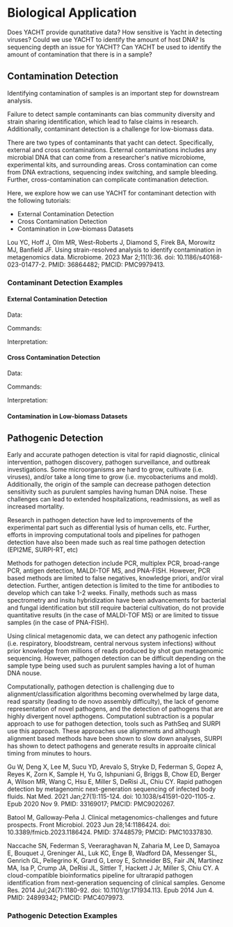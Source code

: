 # Biological Application

Does YACHT provide qunatitative data?
How sensitive is Yacht in detecting viruses?
Could we use YACHT to identify the amount of host DNA?
Is sequencing depth an issue for YACHT?
Can YACHT be used to identify the amount of contamination that there is in a sample?

## Contamination Detection

Identifying contamination of samples is an important step for downstream analysis. 

Failure to detect sample contaminants can bias community diversity and strain sharing identification, which lead to false claims in research. Additionally, contaminant detection is a challenge for low-biomass data.

There are two types of contaminants that yacht can detect. Specifically, external and cross contaminations. External contaminations includes any microbial DNA that can come from a researcher's native microbiome, experimental kits, and surrounding areas. Cross contamination can come from DNA extractions, sequencing index switching, and sample bleeding. Further, cross-contamination can complicate contimanation detection.

Here, we explore how we can use YACHT for contaminant detection with the following tutorials:
* External Contamination Detection 
* Cross Contamination Detection 
* Contamination in Low-biomass Datasets 

Lou YC, Hoff J, Olm MR, West-Roberts J, Diamond S, Firek BA, Morowitz MJ, Banfield JF. Using strain-resolved analysis to identify contamination in metagenomics data. Microbiome. 2023 Mar 2;11(1):36. doi: 10.1186/s40168-023-01477-2. PMID: 36864482; PMCID: PMC9979413.

### Contaminant Detection Examples

#### External Contamination Detection

Data:

Commands:

Interpretation:

#### Cross Contamination Detection

Data:

Commands:

Interpretation:

#### Contamination in Low-biomass Datasets

## Pathogenic Detection

Early and accurate pathogen detection is vital for rapid diagnostic, clinical intervention, pathogen discovery, pathogen surveillance, and outbreak investigations. Some microorganisms are hard to grow, cultivate (i.e. viruses), and/or take a long time to grow (i.e. mycobacteriums and mold). Additionally, the origin of the sample can decrease pathogen detection sensitivity such as purulent samples having human DNA noise. These challenges can lead to extended hospitalizations, readmissions, as well as increased mortality.

Research in pathogen detection have led to improvements of the experimental part such as differential lysis of human cells, etc. Further, efforts in improving computational tools and pipelines for pathogen detection have also been made such as real time pathogen detection (EPI2ME, SURPI-RT, etc)

Methods for pathogen detection include PCR, multiplex PCR, broad-range PCR, antigen detection, MALDI-TOF MS, and PNA-FISH. However, PCR based methods are limited to false negatives, knowledge priori, and/or viral detection. Further, antigen detection is limited to the time for antibodies to develop which can take 1-2 weeks. Finally, methods such as mass spectrometry and insitu hybridization have been advancements for bacterial and fungal identification but still require bacterial cultivation, do not provide quantitative results (in the case of MALDI-TOF MS) or are limited to tissue samples (in the case of PNA-FISH). 

Using clinical metagenomic data, we can detect any pathogenic infection (i.e. respiratory, bloodstream, central nervous system infections) without prior knowledge from millions of reads produced by shot gun metagenomic sequencing. However, pathogen detection can be difficult depending on the sample type being used such as purulent samples having a lot of human DNA nouse.

Computationally, pathogen detection is challenging due to alignment/classification algorithms becoming overwhelmed by large data, read sparsity (leading to de novo assembly difficulty), the lack of genome representation of novel pathogens, and the detection of pathogens that are highly divergent novel apthogens. Computationl subtraction is a popular approach to use for pathogen detection, tools such as PathSeq and SURPI use this approach. These approaches use alignments and although alignment based methods have been shown to slow down analyses, SURPI has shown to detect pathogens and generate results in approaite clinical timing from minutes to hours.

Gu W, Deng X, Lee M, Sucu YD, Arevalo S, Stryke D, Federman S, Gopez A, Reyes K, Zorn K, Sample H, Yu G, Ishpuniani G, Briggs B, Chow ED, Berger A, Wilson MR, Wang C, Hsu E, Miller S, DeRisi JL, Chiu CY. Rapid pathogen detection by metagenomic next-generation sequencing of infected body fluids. Nat Med. 2021 Jan;27(1):115-124. doi: 10.1038/s41591-020-1105-z. Epub 2020 Nov 9. PMID: 33169017; PMCID: PMC9020267.

Batool M, Galloway-Peña J. Clinical metagenomics-challenges and future prospects. Front Microbiol. 2023 Jun 28;14:1186424. doi: 10.3389/fmicb.2023.1186424. PMID: 37448579; PMCID: PMC10337830.

Naccache SN, Federman S, Veeraraghavan N, Zaharia M, Lee D, Samayoa E, Bouquet J, Greninger AL, Luk KC, Enge B, Wadford DA, Messenger SL, Genrich GL, Pellegrino K, Grard G, Leroy E, Schneider BS, Fair JN, Martínez MA, Isa P, Crump JA, DeRisi JL, Sittler T, Hackett J Jr, Miller S, Chiu CY. A cloud-compatible bioinformatics pipeline for ultrarapid pathogen identification from next-generation sequencing of clinical samples. Genome Res. 2014 Jul;24(7):1180-92. doi: 10.1101/gr.171934.113. Epub 2014 Jun 4. PMID: 24899342; PMCID: PMC4079973.

### Pathogenic Detection Examples

